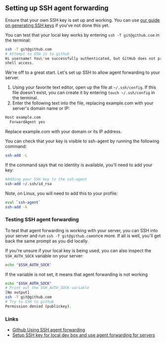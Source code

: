 ## Setting up SSH agent forwarding


Ensure that your own SSH key is set up and working. You can use [our guide on generating SSH keys](https://help.github.com/articles/generating-ssh-keys) if you've not done this yet.

You can test that your local key works by entering `ssh -T git@github.com` in the terminal:

```bash
ssh -T git@github.com
# Attempt to SSH in to github
Hi username! You\'ve successfully authenticated, but GitHub does not provide
shell access.
```

We're off to a great start. Let\'s set up SSH to allow agent forwarding to your server.

1. Using your favorite text editor, open up the file at `~/.ssh/config`. If this file doesn't exist, you can create it by entering `touch ~/.ssh/config` in the terminal.
2. Enter the following text into the file, replacing example.com with your server's domain name or IP:

```txt
Host example.com
  ForwardAgent yes
```
Replace example.com with your domain or its IP address.


You can check that your key is visible to ssh-agent by running the following command:

```bash
ssh-add -L
```

If the command says that no identity is available, you'll need to add your key:

```bash
#Adding your SSH key to the ssh-agent
ssh-add ~/.ssh/id_rsa
```

Note, on Linux, you will need to add this to your profile:

```bash
eval `ssh-agent`
ssh-add -k
```

### Testing SSH agent forwarding

To test that agent forwarding is working with your server, you can SSH into your server and run `ssh -T git@github.com`once more. If all is well, you'll get back the same prompt as you did locally.

If you're unsure if your local key is being used, you can also inspect the `SSH_AUTH_SOCK` variable on your server:

```bash
echo "$SSH_AUTH_SOCK"
```

If the variable is not set, it means that agent forwarding is not working

```bash
echo "$SSH_AUTH_SOCK"
# Print out the SSH_AUTH_SOCK variable
[No output]
ssh -T git@github.com
# Try to SSH to github
Permission denied (publickey).
```

### Links
- [Github Using SSH agent forwarding](https://developer.github.com/v3/guides/using-ssh-agent-forwarding/#setting-up-ssh-agent-forwarding)
- [Setup SSH key for local dev box and use agent forwarding for servers](https://github.com/mhulse/mhulse.github.io/wiki/Setup-SSH-key-for-local-dev-box-and-use-agent-forwarding-for-servers)
